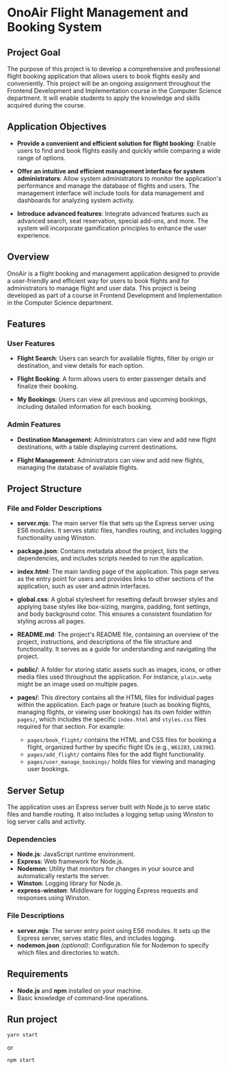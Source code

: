 # OnoAir Flight Management and Booking System

## Project Goal

The purpose of this project is to develop a comprehensive and professional flight booking application that allows users to book flights easily and conveniently. This project will be an ongoing assignment throughout the Frontend Development and Implementation course in the Computer Science department. It will enable students to apply the knowledge and skills acquired during the course.

## Application Objectives

- **Provide a convenient and efficient solution for flight booking**: Enable users to find and book flights easily and quickly while comparing a wide range of options.

- **Offer an intuitive and efficient management interface for system administrators**: Allow system administrators to monitor the application's performance and manage the database of flights and users. The management interface will include tools for data management and dashboards for analyzing system activity.

- **Introduce advanced features**: Integrate advanced features such as advanced search, seat reservation, special add-ons, and more. The system will incorporate gamification principles to enhance the user experience.

## Overview

OnoAir is a flight booking and management application designed to provide a user-friendly and efficient way for users to book flights and for administrators to manage flight and user data. This project is being developed as part of a course in Frontend Development and Implementation in the Computer Science department.

## Features

### User Features

- **Flight Search**: Users can search for available flights, filter by origin or destination, and view details for each option.

- **Flight Booking**: A form allows users to enter passenger details and finalize their booking.

- **My Bookings**: Users can view all previous and upcoming bookings, including detailed information for each booking.

### Admin Features

- **Destination Management**: Administrators can view and add new flight destinations, with a table displaying current destinations.

- **Flight Management**: Administrators can view and add new flights, managing the database of available flights.

## Project Structure

### File and Folder Descriptions

- **server.mjs**: The main server file that sets up the Express server using ES6 modules. It serves static files, handles routing, and includes logging functionality using Winston.

- **package.json**: Contains metadata about the project, lists the dependencies, and includes scripts needed to run the application.

- **index.html**: The main landing page of the application. This page serves as the entry point for users and provides links to other sections of the application, such as user and admin interfaces.

- **global.css**: A global stylesheet for resetting default browser styles and applying base styles like box-sizing, margins, padding, font settings, and body background color. This ensures a consistent foundation for styling across all pages.

- **README.md**: The project's README file, containing an overview of the project, instructions, and descriptions of the file structure and functionality. It serves as a guide for understanding and navigating the project.

- **public/**: A folder for storing static assets such as images, icons, or other media files used throughout the application. For instance, `plain.webp` might be an image used on multiple pages.

- **pages/**: This directory contains all the HTML files for individual pages within the application. Each page or feature (such as booking flights, managing flights, or viewing user bookings) has its own folder within `pages/`, which includes the specific `index.html` and `styles.css` files required for that section. For example:
  - `pages/book_flight/` contains the HTML and CSS files for booking a flight, organized further by specific flight IDs (e.g., `W61283`, `LX8396`).
  - `pages/add_flight/` contains files for the add flight functionality.
  - `pages/user_manage_bookings/` holds files for viewing and managing user bookings.

## Server Setup

The application uses an Express server built with Node.js to serve static files and handle routing. It also includes a logging setup using Winston to log server calls and activity.

### Dependencies

- **Node.js**: JavaScript runtime environment.
- **Express**: Web framework for Node.js.
- **Nodemon**: Utility that monitors for changes in your source and automatically restarts the server.
- **Winston**: Logging library for Node.js.
- **express-winston**: Middleware for logging Express requests and responses using Winston.

### File Descriptions

- **server.mjs**: The server entry point using ES6 modules. It sets up the Express server, serves static files, and includes logging.
- **nodemon.json** _(optional)_: Configuration file for Nodemon to specify which files and directories to watch.

## Requirements

- **Node.js** and **npm** installed on your machine.
- Basic knowledge of command-line operations.

## Run project

```shell
yarn start
```

or

```angular2html
npm start
```
